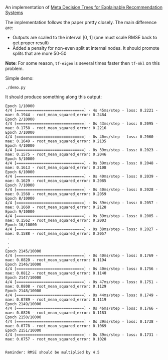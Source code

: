 An implementation of
[Meta Decision Trees for Explainable Recommendation Systems](https://arxiv.org/abs/1912.09140)


The implementation follows the paper pretty closely. The main difference are:
* Outputs are scaled to the interval [0, 1] (one must scale RMSE back to get proper result)
* Added a penalty for non-even split at internal nodes. It should promote splits that are more 50-50

**Note**: For some reason, `tf-eigen` is several times faster then `tf-mkl` on this problem.

Simple demo:

```
./demo.py
```

It should produce something along this output:

```
Epoch 1/10000
4/4 [==============================] - 4s 45ms/step - loss: 0.2221 - mae: 0.1944 - root_mean_squared_error: 0.2484
Epoch 2/10000
4/4 [==============================] - 0s 43ms/step - loss: 0.2095 - mae: 0.1758 - root_mean_squared_error: 0.2216
Epoch 3/10000
4/4 [==============================] - 0s 40ms/step - loss: 0.2060 - mae: 0.1649 - root_mean_squared_error: 0.2135
Epoch 4/10000
4/4 [==============================] - 0s 39ms/step - loss: 0.2023 - mae: 0.1575 - root_mean_squared_error: 0.2046
Epoch 5/10000
4/4 [==============================] - 0s 39ms/step - loss: 0.2048 - mae: 0.1613 - root_mean_squared_error: 0.2108
Epoch 6/10000
4/4 [==============================] - 0s 40ms/step - loss: 0.2039 - mae: 0.1629 - root_mean_squared_error: 0.2085
Epoch 7/10000
4/4 [==============================] - 0s 40ms/step - loss: 0.2028 - mae: 0.1568 - root_mean_squared_error: 0.2059
Epoch 8/10000
4/4 [==============================] - 0s 39ms/step - loss: 0.2057 - mae: 0.1660 - root_mean_squared_error: 0.2128
Epoch 9/10000
4/4 [==============================] - 0s 39ms/step - loss: 0.2005 - mae: 0.1562 - root_mean_squared_error: 0.2003
Epoch 10/10000
4/4 [==============================] - 0s 38ms/step - loss: 0.2027 - mae: 0.1588 - root_mean_squared_error: 0.2057
 .
 .
 .
Epoch 2145/10000
4/4 [==============================] - 0s 40ms/step - loss: 0.1769 - mae: 0.0820 - root_mean_squared_error: 0.1194
Epoch 2146/10000
4/4 [==============================] - 0s 40ms/step - loss: 0.1756 - mae: 0.0812 - root_mean_squared_error: 0.1140
Epoch 2147/10000
4/4 [==============================] - 0s 47ms/step - loss: 0.1751 - mae: 0.0808 - root_mean_squared_error: 0.1129
Epoch 2148/10000
4/4 [==============================] - 0s 44ms/step - loss: 0.1749 - mae: 0.0789 - root_mean_squared_error: 0.1119
Epoch 2149/10000
4/4 [==============================] - 0s 46ms/step - loss: 0.1766 - mae: 0.0826 - root_mean_squared_error: 0.1183
Epoch 2150/10000
4/4 [==============================] - 0s 39ms/step - loss: 0.1738 - mae: 0.0778 - root_mean_squared_error: 0.1069
Epoch 2151/10000
4/4 [==============================] - 0s 39ms/step - loss: 0.1731 - mae: 0.0757 - root_mean_squared_error: 0.1028


Reminder: RMSE should be multiplied by 4.5

```

